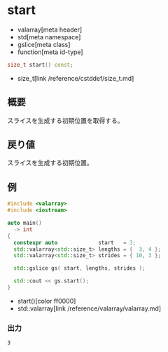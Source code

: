 # start
* valarray[meta header]
* std[meta namespace]
* gslice[meta class]
* function[meta id-type]

```cpp
size_t start() const;
```
* size_t[link /reference/cstddef/size_t.md]

## 概要
スライスを生成する初期位置を取得する。


## 戻り値
スライスを生成する初期位置。


## 例
```cpp example
#include <valarray>
#include <iostream>

auto main()
  -> int
{
  constexpr auto             start   = 3;
  std::valarray<std::size_t> lengths = {  3, 4 };
  std::valarray<std::size_t> strides = { 10, 3 };

  std::gslice gs( start, lengths, strides );

  std::cout << gs.start();
}
```
* start()[color ff0000]
* std::valarray[link /reference/valarray/valarray.md]

### 出力
```
3
```

